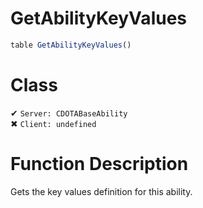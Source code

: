 # GetAbilityKeyValues
```js	
table GetAbilityKeyValues()
```
# Class
✔ `Server: CDOTABaseAbility`  
✖ `Client: undefined`  

# Function Description
Gets the key values definition for this ability.
